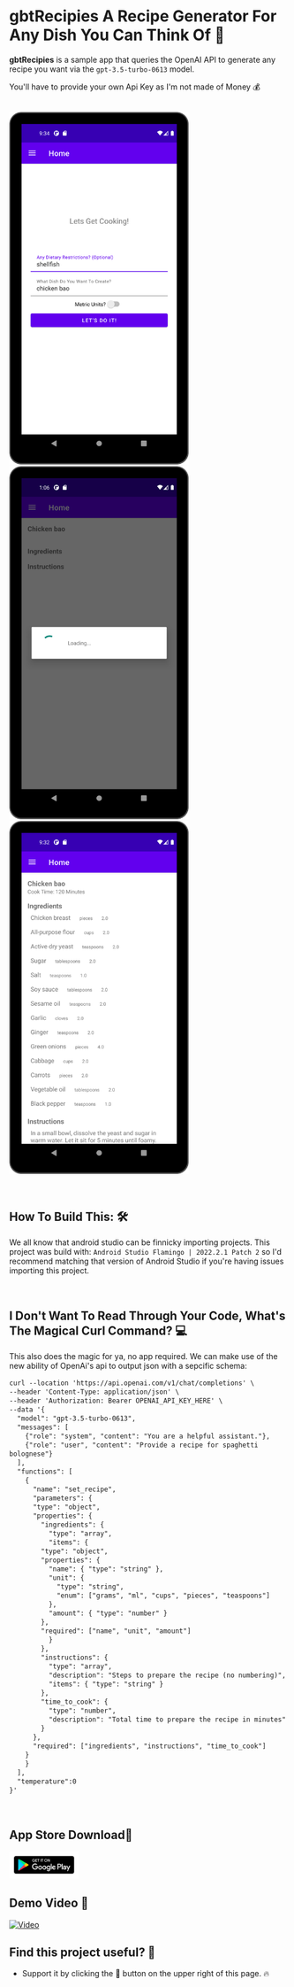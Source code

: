 # gbtRecipies A Recipe Generator For Any Dish You Can Think Of  📖

**gbtRecipies** is a sample app that queries the OpenAI API to generate any recipe you want via the `gpt-3.5-turbo-0613` model. 

You'll have to provide your own Api Key as I'm not made of Money 💰
<br>
<br>

<img src="github_assets/first_screen.png" width="325"/> <img src="github_assets/loading.png" width="325"/>  <img src="github_assets/recipe.png" width="325"/> 

<br>

## How To Build This: 🛠
We all know that android studio can be finnicky importing projects. This project was build with: `Android Studio Flamingo | 2022.2.1 Patch 2` so I'd recommend matching that version of Android Studio if you're having issues importing this project. 

<br>

## I Don't Want To Read Through Your Code, What's The Magical Curl Command? 💻 
This also does the magic for ya, no app required. We can make use of the new ability of OpenAi's api to output json with a sepcific schema: 
```
curl --location 'https://api.openai.com/v1/chat/completions' \
--header 'Content-Type: application/json' \
--header 'Authorization: Bearer OPENAI_API_KEY_HERE' \
--data '{
  "model": "gpt-3.5-turbo-0613",
  "messages": [
    {"role": "system", "content": "You are a helpful assistant."},
    {"role": "user", "content": "Provide a recipe for spaghetti bolognese"}
  ],
  "functions": [
    {
      "name": "set_recipe",
      "parameters": {
	  "type": "object",
	  "properties": {
	    "ingredients": {
	      "type": "array",
	      "items": {
		"type": "object",
		"properties": {
		  "name": { "type": "string" },
		  "unit": { 
		    "type": "string",
		    "enum": ["grams", "ml", "cups", "pieces", "teaspoons"]
		  },
		  "amount": { "type": "number" }
		},
		"required": ["name", "unit", "amount"]
	      }
	    },
	    "instructions": {
	      "type": "array",
	      "description": "Steps to prepare the recipe (no numbering)",
	      "items": { "type": "string" }
	    },
	    "time_to_cook": {
	      "type": "number",
	      "description": "Total time to prepare the recipe in minutes"
	    }
	  },
	  "required": ["ingredients", "instructions", "time_to_cook"]
	}
    }
  ],
  "temperature":0
}'
```
<br>

## App Store Download📱
<p align="left">
<a href="https://play.google.com/store/apps/details?id=com.davidz.gbtrecipes">
  <img src="github_assets/google_play.svg" width="25%">
</a>
<br>


## Demo Video 🎥 
[![Video](https://img.youtube.com/vi/iMwPzn8f33c/0.jpg)](https://youtu.be/iMwPzn8f33c)

## Find this project useful? 🔎

* Support it by clicking the 🌟 button on the upper right of this page. 🔥



